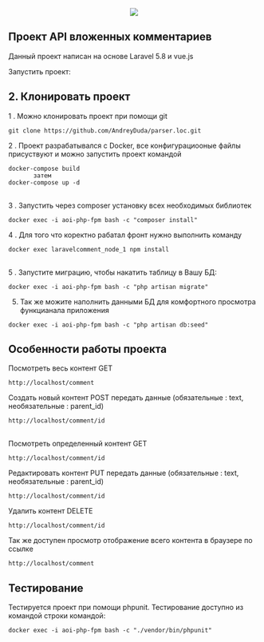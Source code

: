 <p align="center"><img src="https://laravel.com/assets/img/components/logo-laravel.svg"></p>
 
## Проект API вложенных комментариев
Данный проект написан на основе Laravel 5.8 и vue.js

Запустить проект:

## 2. Клонировать проект 
1 . Можно клонировать проект при помощи git 
<pre>
<code>git clone https://github.com/AndreyDuda/parser.loc.git</code>
</pre>
2 . Проект разрабатывался с Docker, все конфигурациооные файлы присуствуют и можно запустить проект командой
<pre>
<code>docker-compose build
       затем
docker-compose up -d 
</code>
</pre>
3 . Запустить через composer установку всех необходимых библиотек
<pre>
<code>docker exec -i aoi-php-fpm bash -c "composer install"</code>
</pre>

4 . Для того что коректно рабатал фронт нужно выполнить команду
<pre>
<code>docker exec laravelcomment_node_1 npm install
</code>
</pre>

5 . Запустите миграцию, чтобы накатить таблицу в Вашу БД:
<pre>
<code>docker exec -i aoi-php-fpm bash -c "php artisan migrate"</code>
</pre>

5. Так же можите наполнить данными БД для комфортного просмотра функцианала приложения
<pre>
<code>docker exec -i aoi-php-fpm bash -c "php artisan db:seed"</code>
</pre>

## Особенности работы проекта

Посмотреть весь контент GET
<pre>
<code>http://localhost/comment</code>
</pre>
Создать новый контент POST передать данные (обязательные : text, необязательные : parent_id)
<pre>
<code>http://localhost/comment/id
</code>
</pre>     
Посмотреть определенный контент GET 
<pre>
<code>http://localhost/comment/id</code>
</pre>     
Редактировать контент PUT передать данные (обязательные : text, необязательные : parent_id)
<pre>
<code>http://localhost/comment/id</code>
</pre>  
Удалить контент DELETE
<pre>
<code>http://localhost/comment/id</code>
</pre>

Так же доступен просмотр отображение всего контента в браузере по ссылке 
<pre>
<code>http://localhost/comment</code>
</pre>      
## Тестирование

Тестируется проект при помощи phpunit. Тестирование доступно из командой строки командой:
<pre>
<code>docker exec -i aoi-php-fpm bash -c "./vendor/bin/phpunit"</code>
</pre>

